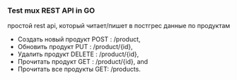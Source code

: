 ### Test mux REST API in GO

простой rest api, который читает/пишет в постгрес данные по продуктам

* Создать новый продукт POST : /product,
* Обновить продукт PUT : /product/{id},
* Удалить продукт  DELETE : /product/{id},
* Прочитать продукт GET : /product/{id}, and
* Прочитать все продукты GET: /products.

